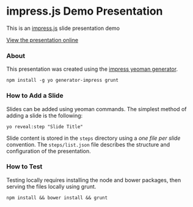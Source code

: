 # impress.js Demo Presentation

This is an [impress.js](http://impress.github.io/impress.js) slide presentation demo

[View the presentation online](http://marinels.github.io/presentations/impress-test)

### About

This presentation was created using the [impress yeoman generator](https://github.com/slara/generator-impress).

`npm install -g yo generator-impress grunt`

### How to Add a Slide

Slides can be added using yeoman commands. The simplest method of adding a slide is the following:

`yo reveal:step "Slide Title"`

Slide content is stored in the `steps` directory using a *one file per slide* convention. The `steps/list.json` file describes the structure and configuration of the presentation.

### How to Test

Testing locally requires installing the node and bower packages, then serving the files locally using grunt.

`npm install && bower install && grunt`
